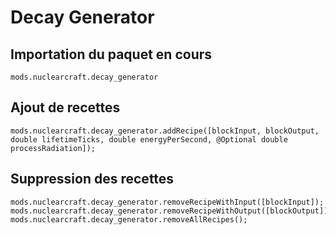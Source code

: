 # Decay Generator

## Importation du paquet en cours
`mods.nuclearcraft.decay_generator`

## Ajout de recettes
```zenscript
mods.nuclearcraft.decay_generator.addRecipe([blockInput, blockOutput, double lifetimeTicks, double energyPerSecond, @Optional double processRadiation]);
```

## Suppression des recettes
```zenscript
mods.nuclearcraft.decay_generator.removeRecipeWithInput([blockInput]);
mods.nuclearcraft.decay_generator.removeRecipeWithOutput([blockOutput]);
mods.nuclearcraft.decay_generator.removeAllRecipes();
```